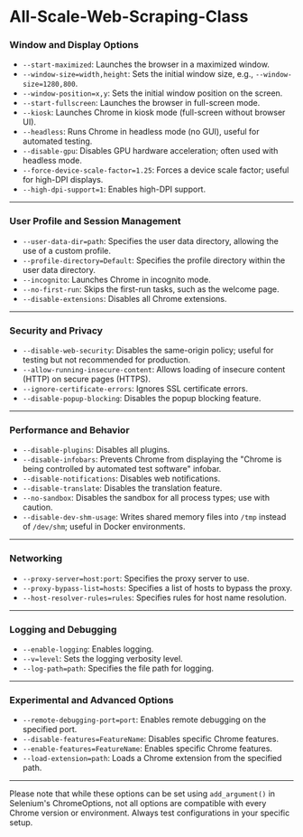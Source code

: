 # All-Scale-Web-Scraping-Class





### **Window and Display Options**

* `--start-maximized`: Launches the browser in a maximized window.
* `--window-size=width,height`: Sets the initial window size, e.g., `--window-size=1280,800`.
* `--window-position=x,y`: Sets the initial window position on the screen.
* `--start-fullscreen`: Launches the browser in full-screen mode.
* `--kiosk`: Launches Chrome in kiosk mode (full-screen without browser UI).
* `--headless`: Runs Chrome in headless mode (no GUI), useful for automated testing.
* `--disable-gpu`: Disables GPU hardware acceleration; often used with headless mode.
* `--force-device-scale-factor=1.25`: Forces a device scale factor; useful for high-DPI displays.
* `--high-dpi-support=1`: Enables high-DPI support.

---

### **User Profile and Session Management**

* `--user-data-dir=path`: Specifies the user data directory, allowing the use of a custom profile.
* `--profile-directory=Default`: Specifies the profile directory within the user data directory.
* `--incognito`: Launches Chrome in incognito mode.
* `--no-first-run`: Skips the first-run tasks, such as the welcome page.
* `--disable-extensions`: Disables all Chrome extensions.

---

### **Security and Privacy**

* `--disable-web-security`: Disables the same-origin policy; useful for testing but not recommended for production.
* `--allow-running-insecure-content`: Allows loading of insecure content (HTTP) on secure pages (HTTPS).
* `--ignore-certificate-errors`: Ignores SSL certificate errors.
* `--disable-popup-blocking`: Disables the popup blocking feature.

---

### **Performance and Behavior**

* `--disable-plugins`: Disables all plugins.
* `--disable-infobars`: Prevents Chrome from displaying the "Chrome is being controlled by automated test software" infobar.
* `--disable-notifications`: Disables web notifications.
* `--disable-translate`: Disables the translation feature.
* `--no-sandbox`: Disables the sandbox for all process types; use with caution.
* `--disable-dev-shm-usage`: Writes shared memory files into `/tmp` instead of `/dev/shm`; useful in Docker environments.

---

### **Networking**

* `--proxy-server=host:port`: Specifies the proxy server to use.
* `--proxy-bypass-list=hosts`: Specifies a list of hosts to bypass the proxy.
* `--host-resolver-rules=rules`: Specifies rules for host name resolution.

---

### **Logging and Debugging**

* `--enable-logging`: Enables logging.
* `--v=level`: Sets the logging verbosity level.
* `--log-path=path`: Specifies the file path for logging.

---

### **Experimental and Advanced Options**

* `--remote-debugging-port=port`: Enables remote debugging on the specified port.
* `--disable-features=FeatureName`: Disables specific Chrome features.
* `--enable-features=FeatureName`: Enables specific Chrome features.
* `--load-extension=path`: Loads a Chrome extension from the specified path.

---

Please note that while these options can be set using `add_argument()` in Selenium's ChromeOptions, not all options are compatible with every Chrome version or environment. Always test configurations in your specific setup.

